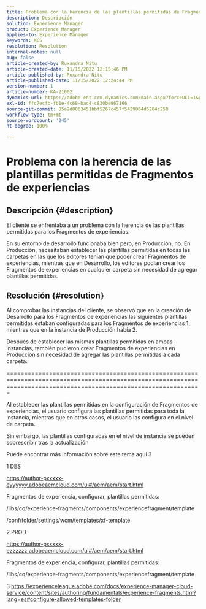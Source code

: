 ```yaml
---
title: Problema con la herencia de las plantillas permitidas de Fragmentos de experiencias
description: Descripción
solution: Experience Manager
product: Experience Manager
applies-to: Experience Manager
keywords: KCS
resolution: Resolution
internal-notes: null
bug: false
article-created-by: Ruxandra Nitu
article-created-date: 11/15/2022 12:15:46 PM
article-published-by: Ruxandra Nitu
article-published-date: 11/15/2022 12:24:44 PM
version-number: 1
article-number: KA-21002
dynamics-url: https://adobe-ent.crm.dynamics.com/main.aspx?forceUCI=1&pagetype=entityrecord&etn=knowledgearticle&id=4220bf37-df64-ed11-9561-6045bd006079
exl-id: ffc7ecfb-fb1e-4c68-bac4-c830be967166
source-git-commit: 85a2d0063451bbf5267c457f5429064d6284c250
workflow-type: tm+mt
source-wordcount: '245'
ht-degree: 100%

---
```


# Problema con la herencia de las plantillas permitidas de Fragmentos de experiencias

## Descripción {#description}


El cliente se enfrentaba a un problema con la herencia de las plantillas permitidas para los Fragmentos de experiencias.

En su entorno de desarrollo funcionaba bien pero, en Producción, no.
En Producción, necesitaban establecer las plantillas permitidas en todas las carpetas en las que los editores tenían que poder crear Fragmentos de experiencias, mientras que en Desarrollo, los editores podían crear los Fragmentos de experiencias en cualquier carpeta sin necesidad de agregar plantillas permitidas.


## Resolución {#resolution}


Al comprobar las instancias del cliente, se observó que en la creación de Desarrollo para los Fragmentos de experiencias las siguientes plantillas permitidas estaban configuradas para los Fragmentos de experiencias 1, mientras que en la instancia de Producción había 2.

Después de establecer las mismas plantillas permitidas en ambas instancias, también pudieron crear Fragmentos de experiencias en Producción sin necesidad de agregar las plantillas permitidas a cada carpeta.

===================================================================================================================================================================



Al establecer las plantillas permitidas en la configuración de Fragmentos de experiencias, el usuario configura las plantillas permitidas para toda la instancia, mientras que en otros casos, el usuario las configura en el nivel de carpeta.

Sin embargo, las plantillas configuradas en el nivel de instancia se pueden sobrescribir tras la actualización

Puede encontrar más información sobre este tema aquí 3



1 DES

https://author-pxxxxx-eyyyyyy.adobeaemcloud.com/ui#/aem/aem/start.html

Fragmentos de experiencia, configurar, plantillas permitidas:

/libs/cq/experience-fragments/components/experiencefragment/template

/conf/folder/settings/wcm/templates/xf-template


2 PROD

https://author-pxxxxx-ezzzzzz.adobeaemcloud.com/ui#/aem/aem/start.html

Fragmentos de experiencia, configurar, plantillas permitidas:

/libs/cq/experience-fragments/components/experiencefragment/template



3 https://experienceleague.adobe.com/docs/experience-manager-cloud-service/content/sites/authoring/fundamentals/experience-fragments.html?lang=es#configure-allowed-templates-folder
